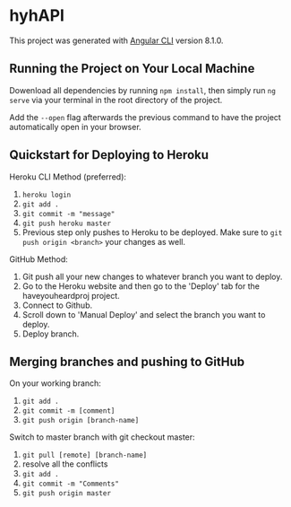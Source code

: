 # hyhAPI

This project was generated with [Angular CLI](https://github.com/angular/angular-cli) version 8.1.0.

## Running the Project on Your Local Machine
Dowenload all dependencies by running `npm install`, then simply run `ng serve` via your terminal in the root directory of the project.

Add the `--open` flag afterwards the previous command to have the project automatically open in your browser.

## Quickstart for Deploying to Heroku

Heroku CLI Method (preferred): 
1. `heroku login`
2. `git add .`
3. `git commit -m "message"`
4. `git push heroku master`
5. Previous step only pushes to Heroku to be deployed. Make sure to `git push origin <branch>` your changes as well. 

GitHub Method:
1. Git push all your new changes to whatever branch you want to deploy.
2. Go to the Heroku website and then go to the 'Deploy' tab for the haveyouheardproj project. 
3. Connect to Github.
4. Scroll down to 'Manual Deploy' and select the branch you want to deploy. 
5. Deploy branch.


## Merging branches and pushing to GitHub

On your working branch:
1. `git add .`
2. `git commit -m [comment]`
3. `git push origin [branch-name]`

Switch to master branch with git checkout master:
1. `git pull [remote] [branch-name]`
2. resolve all the conflicts
3. `git add .`
4. `git commit -m "Comments"`
5. `git push origin master`
